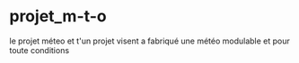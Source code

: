 # projet_m-t-o
le projet méteo et t'un projet visent a fabriqué une météo modulable et pour toute conditions  
